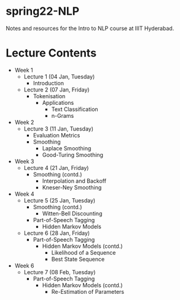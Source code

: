# spring22-NLP
Notes and resources for the Intro to NLP course at IIIT Hyderabad.

# Lecture Contents
* Week 1
    - Lecture 1 (04 Jan, Tuesday)
        - Introduction
    - Lecture 2 (07 Jan, Friday)
        - Tokenisation
            - Applications
                - Text Classification
                - n-Grams
* Week 2
    - Lecture 3 (11 Jan, Tuesday)
        - Evaluation Metrics
        - Smoothing
            - Laplace Smoothing
            - Good-Turing Smoothing
* Week 3
    - Lecture 4 (21 Jan, Friday)
        - Smoothing (contd.)
            - Interpolation and Backoff
            - Kneser-Ney Smoothing
* Week 4
    - Lecture 5 (25 Jan, Tuesday)
        - Smoothing (contd.)
            - Witten-Bell Discounting
        - Part-of-Speech Tagging
            - Hidden Markov Models
    - Lecture 6 (28 Jan, Friday)
        - Part-of-Speech Tagging
            - Hidden Markov Models (contd.)
                - Likelihood of a Sequence
                - Best State Sequence
* Week 6
    - Lecture 7 (08 Feb, Tuesday)
        - Part-of-Speech Tagging
            - Hidden Markov Models (contd.)
                - Re-Estimation of Parameters
